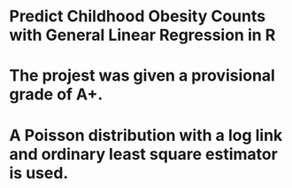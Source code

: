 # Predict Childhood Obesity Counts with General Linear Regression in R
# The projest was given a provisional grade of A+. 
# A Poisson distribution with a log link and ordinary least square estimator is used. 
